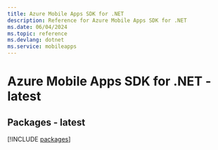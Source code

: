 ```yaml
---
title: Azure Mobile Apps SDK for .NET
description: Reference for Azure Mobile Apps SDK for .NET
ms.date: 06/04/2024
ms.topic: reference
ms.devlang: dotnet
ms.service: mobileapps
---
```

# Azure Mobile Apps SDK for .NET - latest
## Packages - latest
[!INCLUDE [packages](mobile-apps-index.md)]